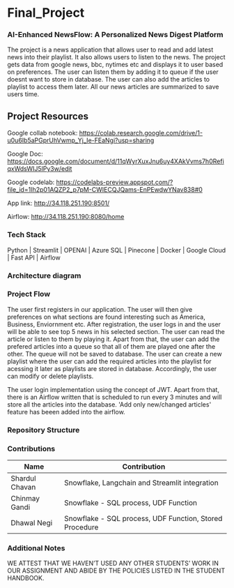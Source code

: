 # Final_Project

### AI-Enhanced NewsFlow: A Personalized News Digest Platform

The project is a news application that allows user to read and add latest news into their playlist. It also allows users to listen to the news. The project gets data from google news, bbc, nytimes etc and displays it to user based on preferences. The user can listen them by adding it to queue if the user doesnt want to store in database. The user can also add the articles to playlist to access them later. All our news articles are summarized to save users time.

## Project Resources

Google collab notebook: https://colab.research.google.com/drive/1-u0u6Ib5aPGprUhVwmp_Yj_Ie-FEaNgi?usp=sharing

Google Doc: https://docs.google.com/document/d/11qWyrXuxJnu6uy4XAkVvms7h0RefiqxWdsWIJ5lPy3w/edit

Google codelab: https://codelabs-preview.appspot.com/?file_id=1Ih2p01AQZP2_p7pM-CWIECQJQams-EnPEwdwYNav838#0

App link: http://34.118.251.190:8501/

Airflow: http://34.118.251.190:8080/home

### Tech Stack
Python | Streamlit | OPENAI | Azure SQL | Pinecone | Docker | Google Cloud | Fast API | Airflow

### Architecture diagram ###


### Project Flow

The user first registers in our application. The user will then give preferences on what sections are found interesting such as America, Business, Enviornment etc. After registration, the user logs in and the user will be able to see top 5 news in his selected section. The user can read the article or listen to them by playing it. Apart from that, the user can add the prefered articles into a queue so that all of them are played one after the other. The queue will not be saved to database. The user can create a new playlist where the user can add the required articles into the playlist for acessing it later as playlists are stored in database. Accordingly, the user can modify or delete playlists.

The user login implementation using the concept of JWT. Apart from that, there is an Airflow written that is scheduled to run every 3 minutes and will store all the articles into the database. 'Add only new/changed articles' feature has beeen added into the airflow.


### Repository Structure


### Contributions

| Name                            | Contribution                                                                 |  
| ------------------------------- | -----------------------------------------------------------------------------|
| Shardul Chavan                  | Snowflake, Langchain and Streamlit integration                               | 
| Chinmay Gandi                   | Snowflake - SQL process, UDF Function                                        | 
| Dhawal Negi                     | Snowflake - SQL process, UDF Function, Stored Procedure                      |                                                  

### Additional Notes
WE ATTEST THAT WE HAVEN’T USED ANY OTHER STUDENTS’ WORK IN OUR ASSIGNMENT AND ABIDE BY THE POLICIES LISTED IN THE STUDENT HANDBOOK. 

